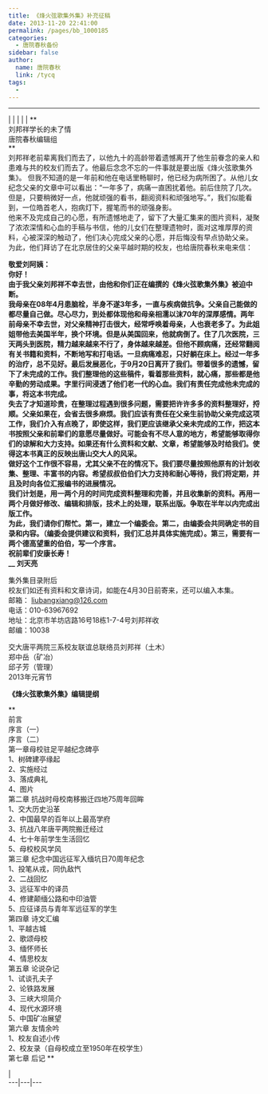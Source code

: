 ```yaml
---
title: 《烽火弦歌集外集》补充征稿
date: 2013-11-20 22:41:00
permalink: /pages/bb_1000185
categories: 
  - 唐院春秋备份
sidebar: false
author: 
  name: 唐院春秋
  link: /tycq
tags: 
  - 
---
```


* * *

  
|  |  |  |  |  **  
刘邦祥学长的未了情  
唐院春秋编辑组  
**  
刘邦祥老前辈离我们而去了，以他九十的高龄带着遗憾离开了他生前眷念的亲人和患难与共的校友们而去了。他最后念念不忘的一件事就是要出版《烽火弦歌集外集》。
但我不知道的是一年前和他在电话里畅聊时，他已经为病所困了。从他儿女纪念父亲的文章中可以看出：“一年多了，病痛一直困扰着他。前后住院了几次。但是，只要稍微好一点，他就顽强的看书，翻阅资料和顽强地写。”，我们似能看到，一位皓首老人，抱病灯下，握笔而书的顽强身影。  
他来不及完成自己的心愿，有所遗憾地走了，留下了大量汇集来的图片资料，凝聚了浓浓深情和心血的手稿与书信，他的儿女们在整理遗物时，面对这堆厚厚的资料，心被深深的触动了，他们决心完成父亲的心愿，并后悔没有早点协助父亲。  
为此，他们拜访了在北京居住的父亲平越时期的校友，也给唐院春秋来电来信：  
  
 **敬爱刘阿姨：  
你好！  
由于我父亲刘邦祥不幸去世，由他和你们正在编撰的《烽火弦歌集外集》被迫中断。  
我母亲在08年4月患脑栓，半身不遂3年多，一直与疾病做抗争。父亲自己能做的都尽量自己做。尽心尽力，到处都体现他和母亲相濡以沫70年的深厚感情。两年前母亲不幸去世，对父亲精神打击很大，经常呼唤着母亲，人也衰老多了。为此姐姐带他去美国半年，换个环境。但是从美国回来，他就病倒了。住了几次医院，三天两头到医院，精力越来越来不行了，身体越来越差。但他不顾病痛，还经常翻阅有关书籍和资料，不断地写和打电话。一旦病痛难忍，只好躺在床上。经过一年多的治疗，总不见好。最后发展恶化，于9月20日离开了我们。带着很多的遗憾，留下了未完成的工作。我们整理他的这些稿件，看着那些资料，就心痛，那些都是他辛勤的劳动成果。字里行间浸透了他们老一代的心血。我们有责任完成他未完成的事，将这本书完成。  
失去了才知道珍贵，在整理过程遇到很多问题，需要把许许多多的资料整理好，捋顺。父亲如果在，会省去很多麻烦。我们应该有责任在父亲生前协助父亲完成这项工作，我们介入有点晚了，即使这样，我们更应该继承父亲未完成的工作，把这本书按照父亲和前辈们的意愿尽量做好。可能会有不尽人意的地方，希望能够取得你们的谅解和大力支持。如果还有什么资料和文献、文章，希望能够及时给我们。使得这本书真正的反映出唐山交大人的风采。  
做好这个工作很不容易，尤其父亲不在的情况下。我们要尽量按照他原有的计划收集、整理、丰富书的内容。希望叔叔伯伯们大力支持和耐心等待，我们将定期，并且及时向各位汇报编书的进展情况。  
我们计划是，用一两个月的时间完成资料整理和完善，并且收集新的资料。再用一两个月做好修改、编辑和排版，技术上的处理，联系出版。争取在半年以内完成出版工作。  
为此，我们请你们帮忙。第一，建立一个编委会。第二，由编委会共同确定书的目录和内容。（编委会提供建议和资料，我们汇总并具体实施完成）。第三，需要有一两个德高望重的伯伯，写一个序言。  
祝前辈们安康长寿！  
__ 刘天亮**  
  
  
集外集目录附后  
校友们如还有资料和文章诗词，如能在4月30日前寄来，还可以编入本集。  
邮箱： liubangxiang@126.com  
电话：010-63967692  
地址：北京市羊坊店路16号18栋1-7-4号刘邦祥收  
邮编：10038  
  
交大唐平两院三系校友联谊总联络员刘邦祥（土木）  
郑中岳（矿冶）  
邱子芳（管理）  
2013年元宵节  
  
  

**《烽火弦歌集外集》编辑提纲**

 **  
前言  
序言（一）  
序言（二）  
第一章母校驻足平越纪念碑亭  
1、树碑建亭缘起  
2、实施经过  
3、落成典礼  
4、图片  
第二章 抗战时母校南移搬迁四地75周年回眸  
1、交大历史沿革  
2、中国最早的百年以上最高学府  
3、抗战八年唐平两院搬迁经过  
4、七十年前学生生活回忆  
5、母校校风学风  
第三章 纪念中国远征军入缅坑日70周年纪念  
1、投笔从戎，同仇敌忾  
2、二战回忆  
3、远征军中的译员  
4、修建颠缅公路和中印油管  
5、应征译员与青年军远征军的学生  
第四章 诗文汇编  
1、平越古城  
2、歌颂母校  
3、缅怀师长  
4、情思校友  
第五章 论说杂记  
1、试谈孔夫子  
2、论铁路发展  
3、三峡大坝简介  
4、现代水源环境  
5、中国矿冶展望  
第六章 友情余吟  
1、校友自述小传  
2、校友录（自母校成立至1950年在校学生）  
第七章 后记 **  
  
  
  
|  
---|---|---
